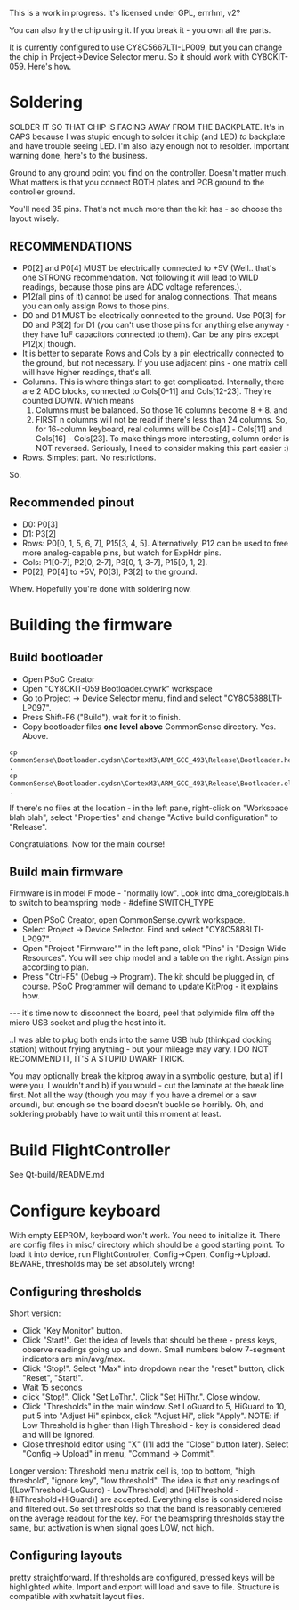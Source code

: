 This is a work in progress.
It's licensed under GPL, errrhm, v2?

You can also fry the chip using it. If you break it - you own all the parts.

It is currently configured to use CY8C5667LTI-LP009, but you can change the chip in Project->Device Selector menu.
So it should work with CY8CKIT-059. Here's how.

# Soldering

SOLDER IT SO THAT CHIP IS FACING AWAY FROM THE BACKPLATE.
It's in CAPS because I was stupid enough to solder it chip (and LED) _to_ backplate and have trouble seeing LED. I'm also lazy enough not to resolder.
Important warning done, here's to the business.

Ground to any ground point you find on the controller. Doesn't matter much.
What matters is that you connect BOTH plates and PCB ground to the controller ground.

You'll need 35 pins. That's not much more than the kit has - so choose the layout wisely.

## RECOMMENDATIONS
* P0[2] and P0[4] MUST be electrically connected to +5V (Well.. that's one STRONG recommendation. Not following it will lead to WILD readings, because those pins are ADC voltage references.).
* P12(all pins of it) cannot be used for analog connections. That means you can only assign Rows to those pins.
* D0 and D1 MUST be electrically connected to the ground. Use P0[3] for D0 and P3[2] for D1 (you can't use those pins for anything else anyway - they have 1uF capacitors connected to them). Can be any pins except P12[x] though.
* It is better to separate Rows and Cols by a pin electrically connected to the ground, but not necessary. If you use adjacent pins - one matrix cell will have higher readings, that's all.
* Columns. This is where things start to get complicated. Internally, there are 2 ADC blocks, connected to Cols[0-11] and Cols[12-23]. They're counted DOWN. Which means
  1. Columns must be balanced. So those 16 columns become 8 + 8. and
  2. FIRST n columns will not be read if there's less than 24 columns.
So, for 16-column keyboard, real columns will be Cols[4] - Cols[11] and Cols[16] - Cols[23]. To make things more interesting, column order is NOT reversed. Seriously, I need to consider making this part easier :)
* Rows. Simplest part. No restrictions.

So.

## Recommended pinout
* D0: P0[3]
* D1: P3[2]
* Rows: P0[0, 1, 5, 6, 7], P15[3, 4, 5]. Alternatively, P12 can be used to free more analog-capable pins, but watch for ExpHdr pins.
* Cols: P1[0-7], P2[0, 2-7], P3[0, 1, 3-7], P15[0, 1, 2].
* P0[2], P0[4] to +5V, P0[3], P3[2] to the ground.


Whew. Hopefully you're done with soldering now.

# Building the firmware
## Build bootloader
* Open PSoC Creator
* Open "CY8CKIT-059 Bootloader.cywrk" workspace
* Go to Project -> Device Selector menu, find and select "CY8C5888LTI-LP097".
* Press Shift-F6 ("Build"), wait for it to finish.
* Copy bootloader files **one level above** CommonSense directory. Yes. Above.
```
cp CommonSense\Bootloader.cydsn\CortexM3\ARM_GCC_493\Release\Bootloader.hex .
cp CommonSense\Bootloader.cydsn\CortexM3\ARM_GCC_493\Release\Bootloader.elf .
```
If there's no files at the location - in the left pane, right-click on "Workspace blah blah", select "Properties" and change "Active build configuration" to "Release".

Congratulations. Now for the main course!

## Build main firmware

Firmware is in model F mode - "normally low". Look into dma_core/globals.h to switch to beamspring mode - #define SWITCH_TYPE

* Open PSoC Creator, open CommonSense.cywrk workspace.
* Select Project -> Device Selector. Find and select "CY8C5888LTI-LP097".
* Open "Project "Firmware"" in the left pane, click "Pins" in "Design Wide Resources". You will see chip model and a table on the right. Assign pins according to plan.
* Press "Ctrl-F5" (Debug -> Program). The kit should be plugged in, of course. PSoC Programmer will demand to update KitProg - it explains how.

--- it's time now to disconnect the board, peel that polyimide film off the micro USB socket and plug the host into it.

..I was able to plug both ends into the same USB hub (thinkpad docking station) without frying anything - but your mileage may vary. I DO NOT RECOMMEND IT, IT'S A STUPID DWARF TRICK.

You may optionally break the kitprog away in a symbolic gesture, but a) if I were you, I wouldn't and b) if you would - cut the laminate at the break line first. Not all the way (though you may if you have a dremel or a saw around), but enough so the board doesn't buckle so horribly. Oh, and soldering probably have to wait until this moment at least.

# Build FlightController

See Qt-build/README.md

# Configure keyboard

With empty EEPROM, keyboard won't work. You need to initialize it. There are config files in misc/ directory which should be a good starting point.
To load it into device, run FlightController, Config->Open, Config->Upload. BEWARE, thresholds may be set absolutely wrong!

## Configuring thresholds

Short version: 
* Click "Key Monitor" button. 
* Click "Start!". Get the idea of levels that should be there - press keys, observe readings going up and down. Small numbers below 7-segment indicators are min/avg/max.
* Click "Stop!". Select "Max" into dropdown near the "reset" button, click "Reset", "Start!". 
* Wait 15 seconds
* click "Stop!". Click "Set LoThr.". Click "Set HiThr.". Close window.
* Click "Thresholds" in the main window. Set LoGuard to 5, HiGuard to 10, put 5 into "Adjust Hi" spinbox, click "Adjust Hi", click "Apply". NOTE: if Low Threshold is higher than High Threshold - key is considered dead and will be ignored.
* Close threshold editor using "X" (I'll add the "Close" button later). Select "Config -> Upload" in menu, "Command -> Commit".


Longer version: Threshold menu matrix cell is, top to bottom, "high threshold", "ignore key", "low threshold". 
The idea is that only readings of [(LowThreshold-LoGuard) - LowThreshold] and [HiThreshold - (HiThreshold+HiGuard)] are accepted. Everything else is considered noise and filtered out.
So set thresholds so that the band is reasonably centered on the average readout for the key.
For the beamspring thresholds stay the same, but activation is when signal goes LOW, not high.

## Configuring layouts
pretty straightforward. If thresholds are configured, pressed keys will be highlighted white.
Import and export will load and save to file. Structure is compatible with xwhatsit layout files.
